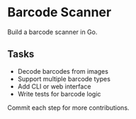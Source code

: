 # Barcode Scanner

Build a barcode scanner in Go.

## Tasks
- Decode barcodes from images
- Support multiple barcode types
- Add CLI or web interface
- Write tests for barcode logic

Commit each step for more contributions.
